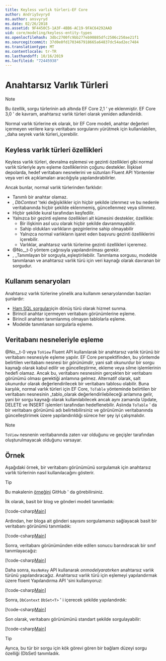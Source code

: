 ```yaml
---
title: Keyless varlık türleri-EF Core
author: AndriySvyryd
ms.author: ansvyryd
ms.date: 02/26/2018
ms.assetid: 9F4450C5-1A3F-4BB6-AC19-9FAC64292AAD
uid: core/modeling/keyless-entity-types
ms.openlocfilehash: 3dbc2700fc9bb277eb90885dfc2506c250ae21f1
ms.sourcegitcommit: 37d0e0fd1703467918665a64837dc54ad2ec7484
ms.translationtype: MT
ms.contentlocale: tr-TR
ms.lasthandoff: 10/16/2019
ms.locfileid: "72445938"
---
```

# <a name="keyless-entity-types"></a>Anahtarsız Varlık Türleri

> [!NOTE]
> Bu özellik, sorgu türlerinin adı altında EF Core 2,1 ' ye eklenmiştir. EF Core 3,0 ' de kavram, anahtarsız varlık türleri olarak yeniden adlandırıldı.

Normal varlık türlerine ek olarak, bir EF Core modeli, anahtar değerleri içermeyen verilere karşı veritabanı sorgularını yürütmek için kullanılabilen, _daha seyrek varlık türleri_içerebilir.

## <a name="keyless-entity-types-characteristics"></a>Keyless varlık türleri özellikleri

Keyless varlık türleri, devralma eşlemesi ve gezinti özellikleri gibi normal varlık türleriyle aynı eşleme özelliklerinin çoğunu destekler. İlişkisel depolarda, hedef veritabanı nesnelerini ve sütunları Fluent API Yöntemler veya veri ek açıklamaları aracılığıyla yapılandırabilirler.

Ancak bunlar, normal varlık türlerinden farklıdır:

- Tanımlı bir anahtar olamaz.
- , _DbContext_ 'teki değişiklikler için hiçbir şekilde izlenmez ve bu nedenle veritabanında hiçbir şekilde eklenmemiş, güncellenmez veya silinmez.
- Hiçbir şekilde kural tarafından keşfedilir.
- Yalnızca bir gezinti eşleme özellikleri alt kümesini destekler, özellikle:
  - Bir ilişkinin asıl ucu olarak hiçbir şekilde davranmayabilir.
  - Sahip oldukları varlıkların gezginlerine sahip olmayabilir
  - Yalnızca normal varlıkların işaret eden başvuru gezinti özelliklerini içerebilir.
  - Varlıklar, anahtarsız varlık türlerine gezinti özellikleri içeremez.
- @No__t-0 yöntem çağrısıyla yapılandırılması gerekir.
- , _Tanımlayan bir sorguyla_eşleştirilebilir. Tanımlama sorgusu, modelde tanımlanan ve anahtarsız varlık türü için veri kaynağı olarak davranan bir sorgudur.

## <a name="usage-scenarios"></a>Kullanım senaryoları

Anahtarsız varlık türlerine yönelik ana kullanım senaryolarından bazıları şunlardır:

- [Ham SQL sorguları](xref:core/querying/raw-sql)için dönüş türü olarak hizmet sunma.
- Birincil anahtar içermeyen veritabanı görünümlerine eşleme.
- Birincil anahtarı tanımlanmış olmayan tablolarla eşleme.
- Modelde tanımlanan sorgularla eşleme.

## <a name="mapping-to-database-objects"></a>Veritabanı nesneleriyle eşleme

@No__t-0 veya `ToView` Fluent API kullanılarak bir anahtarsız varlık türünü bir veritabanı nesnesiyle eşleme yapılır. EF Core perspektifinden, bu yöntemde belirtilen veritabanı nesnesi bir _görünümdir_, yani salt okunurdur bir sorgu kaynağı olarak kabul edilir ve güncelleştirme, ekleme veya silme işlemlerinin hedefi olamaz. Ancak bu, veritabanı nesnesinin gerçekten bir veritabanı görünümü olması gerektiği anlamına gelmez. Alternatif olarak, salt okunurdur olarak değerlendirilecek bir veritabanı tablosu olabilir. Buna karşılık, normal varlık türleri için EF Core, `ToTable` yönteminde belirtilen bir veritabanı nesnesinin _tablo_olarak değerlendirilebileceği anlamına gelir, yani bir sorgu kaynağı olarak kullanılabilecek ancak aynı zamanda Update, DELETE ve INSERT işlemleri tarafından hedeflenebilir. Aslında `ToTable` ' da bir veritabanı görünümü adı belirtebilirsiniz ve görünümün veritabanında güncelleştirimek üzere yapılandırıldığı sürece her şey iyi çalışmalıdır.

> [!NOTE]
> `ToView` nesnenin veritabanında zaten var olduğunu ve geçişler tarafından oluşturulmayacak olduğunu varsayar.

## <a name="example"></a>Örnek

Aşağıdaki örnek, bir veritabanı görünümünü sorgulamak için anahtarsız varlık türlerinin nasıl kullanılacağını gösterir.

> [!TIP]
> Bu makalenin [örneğini](https://github.com/aspnet/EntityFramework.Docs/tree/master/samples/core/KeylessEntityTypes) GitHub ' da görebilirsiniz.

İlk olarak, basit bir blog ve gönderi modeli tanımladık:

[!code-csharp[Main](../../../samples/core/KeylessEntityTypes/Program.cs#Entities)]

Ardından, her bloga ait gönderi sayısını sorgulamanızı sağlayacak basit bir veritabanı görünümü tanımladık:

[!code-csharp[Main](../../../samples/core/KeylessEntityTypes/Program.cs#View)]

Sonra, veritabanı görünümünden elde edilen sonucu barındıracak bir sınıf tanımlayacağız:

[!code-csharp[Main](../../../samples/core/KeylessEntityTypes/Program.cs#KeylessEntityType)]

Daha sonra, `HasNoKey` API kullanarak _onmodelyaratırken_ anahtarsız varlık türünü yapılandıracağız.
Anahtarsız varlık türü için eşlemeyi yapılandırmak üzere floent Yapılandırma API 'sini kullanıyoruz:

[!code-csharp[Main](../../../samples/core/KeylessEntityTypes/Program.cs#Configuration)]

Sonra, `DbContext` `DbSet<T>` ' i içerecek şekilde yapılandırdık:

[!code-csharp[Main](../../../samples/core/KeylessEntityTypes/Program.cs#DbSet)]

Son olarak, veritabanı görünümünü standart şekilde sorgulayabilir:

[!code-csharp[Main](../../../samples/core/KeylessEntityTypes/Program.cs#Query)]

> [!TIP]
> Ayrıca, bu tür bir sorgu için kök görevi gören bir bağlam düzeyi sorgu özelliği (DbSet) tanımladık.
